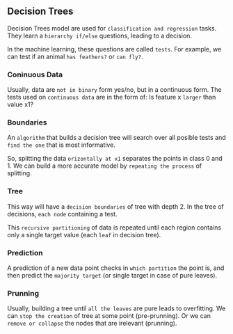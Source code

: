 ## Decision Trees

Decision Trees model are used for `classification and regression` tasks.
They learn a `hierarchy if/else` questions, leading to a decision. 

In the machine learning, these questions are called `tests`.
For example, we can test if an animal `has feathers?` or `can fly?`.

### Coninuous Data

Usually, data are `not in binary` form yes/no, but in a continuous form.
The tests used on `continuous data` are in the form of:
Is feature x `larger` than value x1?

### Boundaries

An `algorithm` that builds a decision tree will search over all posible tests 
and `find the one` that is most informative.

So, splitting the data `orizontally at x1` separates the points in class 0 and 1.
We can build a more accurate model by `repeating the process` of splitting.

### Tree

This way will have a `decision boundaries` of tree with depth 2.
In the tree of decisions, `each node` containing a test.

This `recursive partitioning` of data is repeated until each region 
contains only a single target value (each `leaf` in decision tree).

### Prediction

A prediction of a new data point checks in `which partition` the point is, 
and then predict the `majority target` (or single target in case of pure leaves).

### Prunning

Usually, building a tree until `all the leaves` are pure leads to overfitting.
We can `stop the creation` of tree at some point (pre-prunning).
Or we can `remove or collapse` the nodes that are irelevant (prunning).